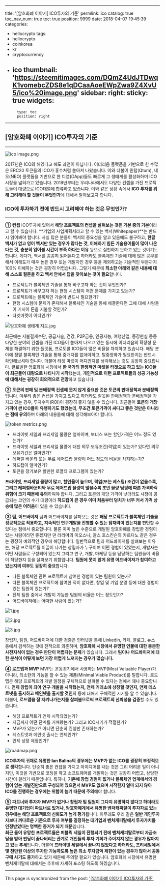 
---
title: '[암호화폐 이야기] ICO투자의 기준'
permlink: ico
catalog: true
toc_nav_num: true
toc: true
position: 9999
date: 2018-04-07 19:45:39
categories:
- hellocrypto
tags:
- hellocrypto
- coinkorea
- kr
- cryptocurrency
- ico
thumbnail: 'https://steemitimages.com/DQmZ4UdJTDwqK1vomebcZDS8e1qDCaaAoeEWpZwa9Z4XvU5/ico%20image.png'
sidebar:
    right:
        sticky: true
widgets:
    -
        type: toc
        position: right
---


## [암호화폐 이야기] ICO투자의 기준
***
![ico image.png](https://steemitimages.com/DQmZ4UdJTDwqK1vomebcZDS8e1qDCaaAoeEWpZwa9Z4XvU5/ico%20image.png)

2017년은 ICO의 해였다고 해도 과언이 아닙니다. 이더리움 플랫폼을 기반으로 한 수많은 ERC20 토큰들의 ICO가 홍수처럼 쏟아져 나왔습니다. 이와 더불어 퀀텀(Qtum), 네오(NEO) 플랫폼을 기반으로 한 디앱(DApp)들도 빠르게 그 생태계를 활성화하며 ICO시장을 넓혀가고 있습니다. 2018년부터는 우리나라에서도 다양한 컨셉을 가진 프로젝트들이 대량으로 ICO대열에 합류하고 있습니다.  이와 같은 상황 속에서 **ICO 투자를 위해 고려해야 할 것들이 무엇인가**에 대해서 알아보고자 합니다.


### ICO에 투자하기 전에 반드시 고려해야 하는 것은 무엇인가?
***

**① 컨셉**
ICO투자에 있어서 **해당 프로젝트의 컨셉을 살펴보는 것은 기본 중의 기본**이라고 할 수 있습니다. **기업의 사업계획서라고 할 수 있는 백서(Whitepaper)**는 반드시 읽어봐야 합니다. 사실 많은 분들이 백서의 중요성을 알고 있음에도 불구하고, **한글 백서가 없고 영어 백서만 있는 경우가 많다는 것, 이해하기 힘든 기술용어들이 많이 나온다는 것, 충분히 읽어볼 시간이 부족 하다는 이유** 등으로 실천하지 못하고 있는 것이기도 합니다.
게다가, 백서를 꼼꼼히 읽어본다고 하더라도 블록체인 기술에 대해 많은 공부를 해서 이해도가 매우 높은 경우 또는 개발자인 경우 등을 제외하고는 기술적인 부분까지 100% 이해하는 것은 굉장히 어렵습니다. 그렇기 때문에 **최소한 아래와 같은 내용에 대해 스스로 질문을 하고 백서 안에서 답을 찾아보는 것이 필요**합니다.
 
- 프로젝트가 블록체인 기술을 통해 바꾸고자 하는 것이 무엇인가? 
- 프로젝트가 바꾸고자 하는 현행 시스템이 어떤 문제를 가지고 있는가? 
- 프로젝트에는 블록체인 기술이 반드시 필요한가? 
- 현행 시스템에 문제가 존재해서 블록체인 기술을 통해 해결한다면 그에 대해 사람들이 기꺼이 돈을 지불할 것인가? 
- 타겟마켓이 어디인가?


![암호화폐 생태계 지도.jpg](https://steemitimages.com/DQmfPWxdAVvv5Juq4XHEsBhJxrfcHR19VjB9FRN4jWVKH2h/%EC%95%94%ED%98%B8%ED%99%94%ED%8F%90%20%EC%83%9D%ED%83%9C%EA%B3%84%20%EC%A7%80%EB%8F%84.jpg)

최근에는 지불결제수단, 공급사슬, 건강, P2P금융, 인공지능, 여행산업, 증강현실 등등 다양한 분야의 컨셉을 가진 ICO들이 쏟아져 나오고 있는 동시에 이더리움의 확장성 문제를 해결하기 위한 플랫폼, 프로토콜 ICO들이 많은 비율을 차지하고 있습니다. 해당 분야에 정말 블록체인 기술을 통해 중개자를 없애야하고, 탈중앙화가 필요한지는 반드시 확인해보셔야 합니다. 더불어 타겟 마켓이 어디인지를 생각해보는 것도 굉장히 중요합니다. 글로벌한 암호화폐 시장에서 **한 국가의 한정적인 마켓을 타겟으로 하고 있는 ICO들이 최근들어 대량으로 나타나기 시작**했는데, **개인적으로 이런 프로젝트들의 성공 가능성에 대해서는 굉장히 회의적으로 전망**하고 있습니다. 

 
**② 토큰의 판매 및 분배정책**
**컨셉에 못지 않게 중요한 것은 토큰의 판매정책과 분배정책**입니다. 아무리 좋은 컨셉을 가지고 있다고 하더라도 잘못된 판매정책과 분배정책을 가지고 있는 경우, 투자수익(ROI)이 굉장히 좋지 않을 수 있습니다. 최근들어 **토큰의 개당 가격이 싼 ICO들이 유행하기도 했었는데, 무조건 토큰가격이 싸다고 좋은 것만은 아니라는 점에 유의**하며 아래의 내용들에 대해 생각해보아야 합니다. 

![token metrics.png](https://steemitimages.com/DQmQaAoTANUHH1ja9K6pSYaYGRFqg3RGeykay9QgUE4Tjqu/token%20metrics.png)

- 프라이빗 세일과 프리세일 물량은 얼마이며, 보너스 또는 할인가격은 어느 정도 였는가?
- 프라이빗 세일과 프리세일 물량에 대한 의무 보유조건(락업)이 있는가? 있다면 의무 보유기간은 얼마인가?
- 레퍼럴 바운티 또는 무료 에어드랍 물량이 어느 정도의 비율을 차지하는가?
- 하드캡이 얼마인가? 
- 토큰을 장기보유 할만한 로열티 프로그램이 있는가? 

**프라이빗, 프리세일 물량이 많고, 할인율이 높으며, 락업(또는 베스팅) 조건이 없을수록, 그리고  레퍼럴바운티와 무료 에어드랍 물량이 많을수록 초반 물량 덤핑에 따른 가격하락 위험이 크기 때문에 유의**하여야 합니다. 그리고 토큰의 개당 가격이 낮더라도 시장에 공급되는 코인의 수가 대량이라 **하드캡이 큰 경우 이미 처음부터 덩치가 너무 커서 가격 상승에 많은 어려움**이 있을 수 있습니다.
  
**③ 팀, 어드바이저**
팀과 어드바이저를 살펴보는 것은 **해당 프로젝트가 블록체인 기술을 성공적으로 적용하고, 지속적인 연구개발을 진행할 수 있는 잠재력이 있는지를 판단**할 수 있다는 점에서 중요합니다. 물론 이미 높은 수준으로 개발된 암호화폐를 창립한 경험이 있는 사람이라면 좋겠지만 댄 라리머의 이오스나, 찰스 호스킨슨의 카르다노 같은 경우는 굉장히 예외적인 경우에 해당합니다. 
일반적으로 팀과 어드바이저를 살펴보는 이유는, 해당 프로젝트를 이끌어 나가는 창립자가 누구이며 어떤 경험이 있었는지, 개발자는 어떤 사람들로 구성되어 있는지 그리고 연구, 개발, 마케팅 등을 담당하는 팀원들이 비율이 적당한지 등을 살펴보기 위함입니다. **팀원에 못지 않게 유명 어드바이저가 참여하고 있는지의 여부도 굉장히 중요**합니다.

- 다른 블록체인 관련 프로젝트에 참여한 경험이 있는 팀원이 있는가?
- 다른 블록체인 프로젝트에 참여한 적이 없다면, 창업 및 기업 운영 등에 대한 경험이 있는 팀원이 있는가?
- 전체 팀원 중에서 개발이 가능한 팀원의 비율은 어느 정도인가?
- 어드바이저에는 어떠한 사람이 있는가? 


![1.jpg](https://steemitimages.com/DQmS52xqzkBEzzPrcZCYBVKdifUSGofWgDv15Pm1KtL9jyr/1.jpg)

![2.jpg](https://steemitimages.com/DQmbtmkXux9fNnC1g9H1nfXU2sCYewpu1JFdZVseYBky2Ep/2.jpg)

![3.jpg](https://steemitimages.com/DQmWTW3fYf9H49iRM3DzZeMndN1S8fbnspNMmzhYMqbNEDA/3.jpg)

창립자, 팀원, 어드바이저에 대한 검증은 인터넷을 통해 Linkedin, 카페, 블로그, 뉴스 등에서 검색하는 것에 전적으로 의존하며, **암호화폐 시장에서 유명한 인물에 대한 충분한 사전지식이 없는 경우 판단이 어렵다는 문제**가 있습니다. 그래서 **팀이나 어드바이저에 대한 분석이 어떻게 보면 가장 어렵게 느껴지는 경우가 많습니다.**

**④ 로드맵과 MVP**
MVP는 운동경기에서 사용하는 MVP(Most Valuable Player)가 아니라, 최소한의 기능을 할 수 있는 제품(Minimal Viable Product)를 말합니다. 로드맵은 해당 프로젝트의 개발 일정을 구체적으로 살펴볼 수 있다는 점에서 꽤나 중요합니다. **언제 창립이 되어 연구·개발을 시작했는지, 언제 거래소에 상장할 것인지, 언제 테스트넷을 출시하고 메인넷을 출시할 것인지** 등에 대해서 구체적인 시기를 알 수 있습니다. 더불어, **로드맵을 잘 지켜나가는지를 살펴봄으로써 프로젝트의 신뢰성을 검증**할 수도 있습니다. 

- 해당 프로젝트가 언제 시작되었는가?
- 지금까지 어떤 단계를 거쳐왔는가? 그리고 ICO시기가 적절한가?
- MVP가 있는가? 아니면 단순히 컨셉만 존재하는가?
- 테스트넷과 메인넷 출시는 언제인가? 
- 언제 상장 예정인가?

![roadmap.png](https://steemitimages.com/DQmYNXBMJxDN3CsjhrtNPBhTb4xYiydkZkpyDprp7YeacAz/roadmap.png)


**ICO투자의 귀재로 유명한 Ian Balina의 경우에는 MVP가 없는 ICO를 굉장히 부정적으로 생각**합니다. 단순히 좋은 컨셉을 가지고 아이디어를 내는 것은 그리 어려운 일이 아니지만, 이것을 기반으로 코딩을 하고 소프트웨어를 개발하는 것은 굉장히 어렵고, 상당한 시간이 걸리기 때문입니다. 특히나, **기존에 창업 경험이 없거나 블록체인 업계에서의 경험이 없는 개발진만으로 구성되어 있으면서 MVP도 없으며 시작한지 얼마 되지 않아 ICO를 진행하는 경우에는 위험이 높기 때문에 주의**해야 합니다. 

**⑤ 파트너와 투자자**
**MVP가 없거나 창립자 및 팀원이 그다지 유명하지 않다고 하더라도 유명한 대기업이 파트너로 있거나, 암호화폐계에서 유명한 벤처캐피탈이 투자자로 있는 경우에는 해당 프로젝트의 신뢰도가 높게 평가**됩니다. 아무래도 우리 같은 **일반 개인투자자보다 까다로운 기준으로 투자 여부를 결정하는 대기업과 벤처캐피탈에서 투자가치를 인정받았다는 명백한 증거가 되기 때문**입니다.  
**최근 들어 유망한 프로젝트들은 퍼블릭 세일이 진행되기 전에 벤처캐피탈로부터 자금조달을 받아 펀딩이 끝나버리는 관계로 개인들의 투자 기회가 주어지지 않는 경우가 많아지고 있는 추세**입니다.  더불어 **프라이빗 세일에서 끝나지 않았다고 하더라도, 프리세일에서 몇 천만원 이상의 투자만 가능하도록 높은 최소 투자금액 제한이 있는 경우가 많아서 공동구매 사기도 증가**하고 있기 때문에 주의할 필요가 있습니다.  암호화폐 시장에서 유명한 벤처캐피탈에 대해서는 추후에 자세히 포스팅 하도록 하겠습니다.

- - -

This page is synchronized from the post: ['[암호화폐 이야기] ICO투자의 기준'](https://steemit.com/@donekim/ico)
